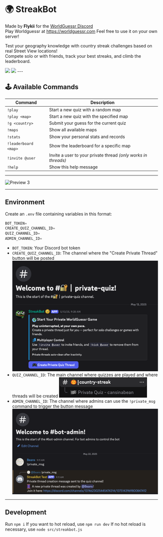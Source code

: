 # 🌍 **StreakBot**

Made by **Flykii** for the [WorldGuessr Discord](https://discord.gg/nfebQwes6a)  
Play Worldguessr at https://worldguessr.com
Feel free to use it on your own server!

Test your geography knowledge with country streak challenges based on real Street View locations!  
Compete solo or with friends, track your best streaks, and climb the leaderboard.

<img src="https://i.imgur.com/qHgqjAO.png" width="30%">
<img src="https://i.imgur.com/UDiI5bt.png" width="30%">
---

## 🕹️ **Available Commands**

| Command | Description |
|--------|-------------|
| `!play` | Start a new quiz with a random map |
| `!play <map>` | Start a new quiz with the specified map |
| `!g <country>` | Submit your guess for the current quiz |
| `!maps` | Show all available maps |
| `!stats` | Show your personal stats and records |
| `!leaderboard <map>` | Show the leaderboard for a specific map |
| `!invite @user` | Invite a user to your private thread *(only works in threads)* |
| `!help` | Show this help message |

---
![Preview 3](https://i.imgur.com/Sii3YR7.png)

---
## **Environment**
Create an `.env` file containing variables in this format:
```js
BOT_TOKEN=
CREATE_QUIZ_CHANNEL_ID=
QUIZ_CHANNEL_ID=
ADMIN_CHANNEL_ID=
```
- `BOT_TOKEN`: Your Discord bot token
- `CREATE_QUIZ_CHANNEL_ID`: The channel where the "Create Private Thread" button will be posted
  ![Button Offer Channel](./images/announcement_screenshot.png)
- `QUIZ_CHANNEL_ID`: The main channel where quizzes are played and where threads will be created
  ![Quiz Channel](./images/quiz_channel_screenshot.png)
- `ADMIN_CHANNEL_ID`: The channel where admins can use the `!private_msg` command to trigger the button message
  ![Admin Channel](./images/admin_channel_screenshot.png)

---
## **Development**
Run `npm i`
If you want to hot reload, use `npm run dev`
If no hot reload is necessary, use `node src/streakbot.js`